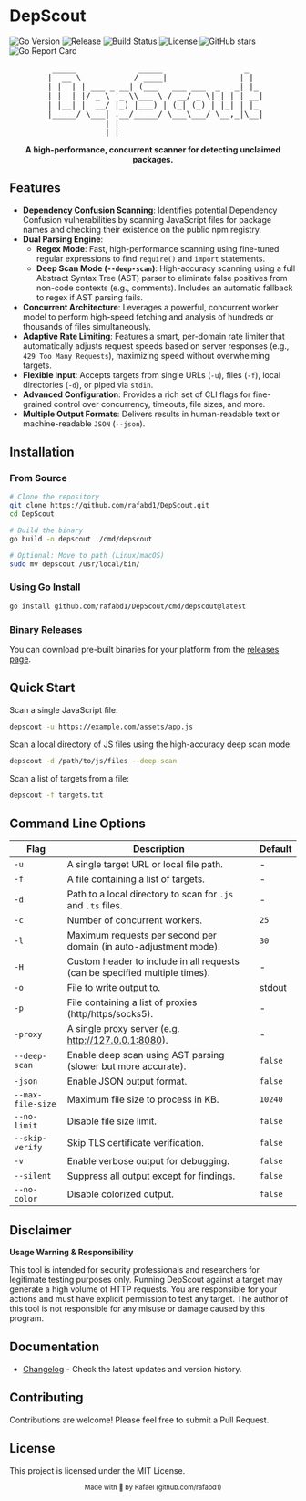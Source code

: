 # DepScout

![Go Version](https://img.shields.io/github/go-mod/go-version/rafabd1/DepScout)
![Release](https://img.shields.io/github/v/release/rafabd1/DepScout?include_prereleases)
![Build Status](https://github.com/rafabd1/DepScout/workflows/Release%20DepScout/badge.svg)
![License](https://img.shields.io/badge/license-MIT-blue.svg)
![GitHub stars](https://img.shields.io/github/stars/rafabd1/DepScout?style=social)
![Go Report Card](https://goreportcard.com/badge/github.com/rafabd1/DepScout)

<div align="center">
<pre>
  _____             _____                 _   
 |  __ \           / ____|               | |  
 | |  | | ___ _ __| (___   ___ ___  _   _| |_ 
 | |  | |/ _ \ '_ \\___ \ / __/ _ \| | | | __|
 | |__| |  __/ |_) |___) | (_| (_) | |_| | |_ 
 |_____/ \___| .__/_____/ \___\___/ \__,_|\__|
             | |                              
             |_|                              
</pre>
</div>

<p align="center">
    <b>A high-performance, concurrent scanner for detecting unclaimed packages.</b>
</p>

## Features

- **Dependency Confusion Scanning**: Identifies potential Dependency Confusion vulnerabilities by scanning JavaScript files for package names and checking their existence on the public npm registry.
- **Dual Parsing Engine**:
  - **Regex Mode**: Fast, high-performance scanning using fine-tuned regular expressions to find `require()` and `import` statements.
  - **Deep Scan Mode (`--deep-scan`)**: High-accuracy scanning using a full Abstract Syntax Tree (AST) parser to eliminate false positives from non-code contexts (e.g., comments). Includes an automatic fallback to regex if AST parsing fails.
- **Concurrent Architecture**: Leverages a powerful, concurrent worker model to perform high-speed fetching and analysis of hundreds or thousands of files simultaneously.
- **Adaptive Rate Limiting**: Features a smart, per-domain rate limiter that automatically adjusts request speeds based on server responses (e.g., `429 Too Many Requests`), maximizing speed without overwhelming targets.
- **Flexible Input**: Accepts targets from single URLs (`-u`), files (`-f`), local directories (`-d`), or piped via `stdin`.
- **Advanced Configuration**: Provides a rich set of CLI flags for fine-grained control over concurrency, timeouts, file sizes, and more.
- **Multiple Output Formats**: Delivers results in human-readable text or machine-readable `JSON` (`--json`).

## Installation

### From Source

```bash
# Clone the repository
git clone https://github.com/rafabd1/DepScout.git
cd DepScout

# Build the binary
go build -o depscout ./cmd/depscout

# Optional: Move to path (Linux/macOS)
sudo mv depscout /usr/local/bin/
```

### Using Go Install

```bash
go install github.com/rafabd1/DepScout/cmd/depscout@latest
```

### Binary Releases

You can download pre-built binaries for your platform from the [releases page](https://github.com/rafabd1/DepScout/releases).

## Quick Start

Scan a single JavaScript file:
```bash
depscout -u https://example.com/assets/app.js
```

Scan a local directory of JS files using the high-accuracy deep scan mode:
```bash
depscout -d /path/to/js/files --deep-scan
```

Scan a list of targets from a file:
```bash
depscout -f targets.txt
```

## Command Line Options

| Flag | Description | Default |
|------|-------------|---------|
| `-u` | A single target URL or local file path. | - |
| `-f` | A file containing a list of targets. | - |
| `-d` | Path to a local directory to scan for `.js` and `.ts` files. | - |
| `-c` | Number of concurrent workers. | `25` |
| `-l` | Maximum requests per second per domain (in auto-adjustment mode). | `30` |
| `-H` | Custom header to include in all requests (can be specified multiple times). | - |
| `-o` | File to write output to. | stdout |
| `-p` | File containing a list of proxies (http/https/socks5). | - |
| `-proxy` | A single proxy server (e.g. http://127.0.0.1:8080). | - |
| `--deep-scan` | Enable deep scan using AST parsing (slower but more accurate). | `false` |
| `-json` | Enable JSON output format. | `false` |
| `--max-file-size` | Maximum file size to process in KB. | `10240` |
| `--no-limit` | Disable file size limit. | `false` |
| `--skip-verify` | Skip TLS certificate verification. | `false` |
| `-v` | Enable verbose output for debugging. | `false` |
| `--silent` | Suppress all output except for findings. | `false` |
| `--no-color` | Disable colorized output. | `false` |


## Disclaimer

**Usage Warning & Responsibility**

This tool is intended for security professionals and researchers for legitimate testing purposes only. Running DepScout against a target may generate a high volume of HTTP requests. You are responsible for your actions and must have explicit permission to test any target. The author of this tool is not responsible for any misuse or damage caused by this program.

## Documentation

- [Changelog](CHANGELOG.md) - Check the latest updates and version history.

## Contributing

Contributions are welcome! Please feel free to submit a Pull Request.

## License

This project is licensed under the MIT License.



<p align="center">
    <sub>Made with 🖤 by Rafael (github.com/rafabd1)</sub>
</p>

<!-- <p align="center">
    <a href="https://ko-fi.com/rafabd1" target="_blank"><img src="https://storage.ko-fi.com/cdn/kofi2.png?v=3" alt="Buy Me A Coffee" style="height: 60px !important;"></a>
</p> -->
